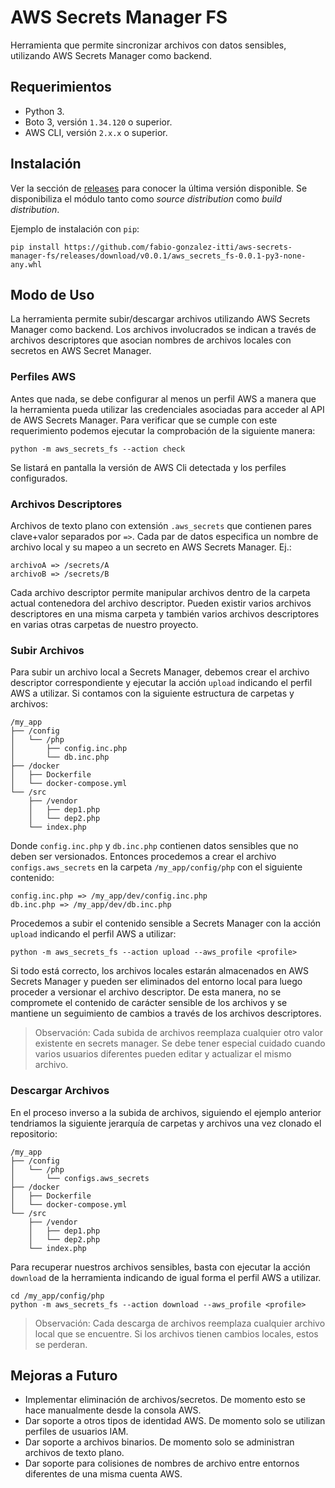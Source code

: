 # AWS Secrets Manager FS
Herramienta que permite sincronizar archivos con datos sensibles, utilizando AWS Secrets Manager como backend.

## Requerimientos
- Python 3.
- Boto 3, versión `1.34.120` o superior.
- AWS CLI, versión `2.x.x` o superior.

## Instalación
Ver la sección de [releases](https://github.com/fabio-gonzalez-itti/aws-secrets-manager-fs/releases) para conocer la última versión disponible. Se disponibiliza el módulo tanto como *source distribution* como *build distribution*.

Ejemplo de instalación con `pip`:

```
pip install https://github.com/fabio-gonzalez-itti/aws-secrets-manager-fs/releases/download/v0.0.1/aws_secrets_fs-0.0.1-py3-none-any.whl
```

## Modo de Uso
La herramienta permite subir/descargar archivos utilizando AWS Secrets Manager como backend. Los archivos involucrados se indican a través de archivos descriptores que asocian nombres de archivos locales con secretos en AWS Secret Manager.

### Perfiles AWS
Antes que nada, se debe configurar al menos un perfil AWS a manera que la herramienta pueda utilizar las credenciales asociadas para acceder al API de AWS Secrets Manager. Para verificar que se cumple con este requerimiento podemos ejecutar la comprobación de la siguiente manera:

```
python -m aws_secrets_fs --action check
```

Se listará en pantalla la versión de AWS Cli detectada y los perfiles configurados.

### Archivos Descriptores
Archivos de texto plano con extensión `.aws_secrets` que contienen pares clave+valor separados por `=>`. Cada par de datos especifica un nombre de archivo local y su mapeo a un secreto en AWS Secrets Manager. Ej.:

```
archivoA => /secrets/A
archivoB => /secrets/B
```

Cada archivo descriptor permite manipular archivos dentro de la carpeta actual contenedora del archivo descriptor. Pueden existir varios archivos descriptores en una misma carpeta y también varios archivos descriptores en varias otras carpetas de nuestro proyecto.

### Subir Archivos
Para subir un archivo local a Secrets Manager, debemos crear el archivo descriptor correspondiente y ejecutar la acción `upload` indicando el perfil AWS a utilizar. Si contamos con la siguiente estructura de carpetas y archivos:

```
/my_app
├── /config
│   └── /php
│       ├── config.inc.php
│       └── db.inc.php
├── /docker
│   ├── Dockerfile
│   └── docker-compose.yml
└── /src
    ├── /vendor
    │   ├── dep1.php
    │   └── dep2.php
    └── index.php
```

Donde `config.inc.php` y `db.inc.php` contienen datos sensibles que no deben ser versionados. Entonces procedemos a crear el archivo `configs.aws_secrets` en la carpeta `/my_app/config/php` con el siguiente contenido:

```
config.inc.php => /my_app/dev/config.inc.php
db.inc.php => /my_app/dev/db.inc.php
```

Procedemos a subir el contenido sensible a Secrets Manager con la acción `upload` indicando el perfil AWS a utilizar:

```
python -m aws_secrets_fs --action upload --aws_profile <profile>
```

Si todo está correcto, los archivos locales estarán almacenados en AWS Secrets Manager y pueden ser eliminados del entorno local para luego proceder a versionar el archivo descriptor. De esta manera, no se compromete el contenido de carácter sensible de los archivos y se mantiene un seguimiento de cambios a través de los archivos descriptores.

> Observación: Cada subida de archivos reemplaza cualquier otro valor existente en secrets manager. Se debe tener especial cuidado cuando varios usuarios diferentes pueden editar y actualizar el mismo archivo.

### Descargar Archivos
En el proceso inverso a la subida de archivos, siguiendo el ejemplo anterior tendriamos la siguiente jerarquía de carpetas y archivos una vez clonado el repositorio:

```
/my_app
├── /config
│   └── /php
│       └── configs.aws_secrets
├── /docker
│   ├── Dockerfile
│   └── docker-compose.yml
└── /src
    ├── /vendor
    │   ├── dep1.php
    │   └── dep2.php
    └── index.php
```

Para recuperar nuestros archivos sensibles, basta con ejecutar la acción `download` de la herramienta indicando de igual forma el perfil AWS a utilizar.

```
cd /my_app/config/php
python -m aws_secrets_fs --action download --aws_profile <profile>
```

> Observación: Cada descarga de archivos reemplaza cualquier archivo local que se encuentre. Si los archivos tienen cambios locales, estos se perderan.

## Mejoras a Futuro
- Implementar eliminación de archivos/secretos. De momento esto se hace manualmente desde la consola AWS.
- Dar soporte a otros tipos de identidad AWS. De momento solo se utilizan perfiles de usuarios IAM.
- Dar soporte a archivos binarios. De momento solo se administran archivos de texto plano.
- Dar soporte para colisiones de nombres de archivo entre entornos diferentes de una misma cuenta AWS.
